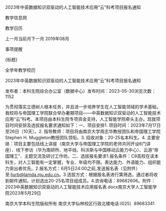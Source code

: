 






2023年中英数据知识双驱动的人工智能技术应用“云”科考项目报名通知





























教学信息网







































教学日历



上一月当前月下一月
2019年08月





事项提醒


{标题}


全学年教学校历
























2023年中英数据知识双驱动的人工智能技术应用“云”科考项目报名通知

发布者：本科生院综合办公室（数据中心）发布时间：2023-05-30浏览次数：1152

为贯彻落实立德树人根本任务，并且进一步培养学生在人工智能领域的学术基础，我校将与帝国理工学院联合举办暑期项目——中英数据知识双驱动的人工智能技术应用“云”科考。本项目由本科生院专项资金支持，人工智能学院牵头主办。现就项目时间安排及选拔报名要求通知如下：一、项目安排1. 项目时间：2023年7月17日至26日（10天）。2. 指导教师：项目将由南京大学周志华教授团队和帝国理工学院Stephen H. Muggleton教授团队领衔。3. 招收对象：20-25名本科生。4. 主要安排：项目主要包括线上讲座（南京大学与帝国理工学院的老师共同开设6门讲座）、线下参访（华为南研所、地平线、科沃斯与中国移动云能力中心）、云游“帝国理工”、主题交流及研讨工作坊。二、选拔报名要求1.报名条件：C9高校在读本科生，对人工智能有一定掌握，专业、年级均不限。表达能力、外语能力、组织能力突出者优先。2.报名方式：6月5日24:00之前,发送报名表（见附件）至:liurb@lamda.nju.edu.cn。3.选拔方式：根据报名表进行第筛选，通过者将收到邮件通知。计划选出20-25名项目组成员。4.咨询电话：89682606。附件：2023中英数据知识双驱动的人工智能技术应用报名表.docx南京大学人工智能学院2023年5月29日

















南京大学本科生院版权所有
南京大学仙林校区行政北楼电话:(025）89683341






















